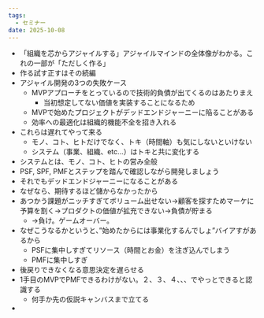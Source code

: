 ```yaml
---
tags:
  - セミナー
date: 2025-10-08
---
```

- 「組織を芯からアジャイルする」アジャイルマインドの全体像がわかる。これの一部が「ただしく作る」
- 作る試す正すはその続編
- アジャイル開発の3つの失敗ケース
	- MVPアプローチをとっているので技術的負債が出てくるのはあたりまえ
		- 当初想定してない価値を実装することになるため
	- MVPで始めたプロジェクトがデッドエンドジャーニーに陥ることがある
	- 効率への最適化は組織的機能不全を招き入れる
- これらは遅れてやって来る
	- モノ、コト、ヒトだけでなく、トキ（時間軸）も気にしないといけない
	- システム（事業、組織、etc...）はトキと共に変化する
- システムとは、モノ、コト、ヒトの営み全般
- PSF, SPF, PMFとステップを踏んで確認しながら開発しましょう
- それでもデッドエンドジャーニーになることがある
- なぜなら、期待するほど儲からなかったから
- あつかう課題がニッチすぎてボリューム出せない→顧客を探すためマーケに予算を割く→プロダクトの価値が拡充できない→負債が貯まる
	- →負け。ゲームオーバー。
- なぜこうなるかというと、”始めたからには事業化するんでしょ”バイアすがあるから
	- PSFに集中しすぎてリソース（時間とお金）を注ぎ込んでしまう
	- PMFに集中しすぎ
- 後戻りできなくなる意思決定を遅らせる
- 1手目のMVPでPMFできるわけがない。２、３、４、、、でやっとできると認識する
	- 何手か先の仮説キャンバスまで立てる
- 
